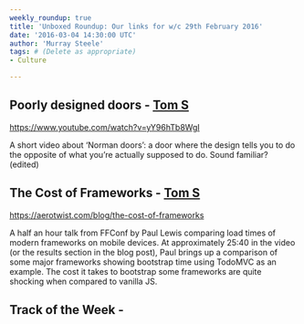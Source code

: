 ```yaml
---
weekly_roundup: true
title: 'Unboxed Roundup: Our links for w/c 29th February 2016'
date: '2016-03-04 14:30:00 UTC'
author: 'Murray Steele'
tags: # (Delete as appropriate)
- Culture

---
```


## Poorly designed doors - [Tom S](/people#tom-sabin)

https://www.youtube.com/watch?v=yY96hTb8WgI

A short video about ‘Norman doors’: a door where the design tells you to do the opposite of what you’re actually supposed to do. Sound familiar? (edited)

## The Cost of Frameworks - [Tom S](/people#tom-sabin)

https://aerotwist.com/blog/the-cost-of-frameworks

A half an hour talk from FFConf by Paul Lewis comparing load times of modern frameworks on mobile devices. At approximately 25:40 in the video (or the results section in the blog post), Paul brings up a comparison of some major frameworks showing bootstrap time using TodoMVC as an example. The cost it takes to bootstrap some frameworks are quite shocking when compared to vanilla JS.

## Track of the Week - [](/people#)
